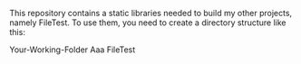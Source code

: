This repository contains a static libraries needed to build my other projects, namely FileTest.
To use them, you need to create a directory structure like this:

Your-Working-Folder
  Aaa
  FileTest

